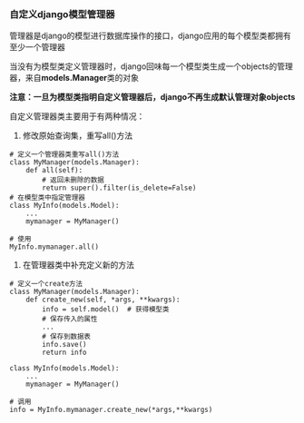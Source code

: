 ### 自定义django模型管理器

管理器是django的模型进行数据库操作的接口，django应用的每个模型类都拥有至少一个管理器

当没有为模型类定义管理器时，django回味每一个模型类生成一个objects的管理器，来自**models.Manager**类的对象

**注意：一旦为模型类指明自定义管理器后，django不再生成默认管理对象objects**

自定义管理器类主要用于有两种情况：

1. 修改原始查询集，重写all()方法

```
# 定义一个管理器类重写all()方法
class MyManager(models.Manager):
	def all(self):
		# 返回未删除的数据
		return super().filter(is_delete=False)
# 在模型类中指定管理器
class MyInfo(models.Model):
	...
	mymanager = MyManager()
	
# 使用
MyInfo.mymanager.all()
```

1. 在管理器类中补充定义新的方法

```
# 定义一个create方法
class MyManager(models.Manager):
	def create_new(self, *args, **kwargs):
		info = self.model()  # 获得模型类
		# 保存传入的属性
		...
		# 保存到数据表
		info.save()
		return info
		
class MyInfo(models.Model):
	...
	mymanager = MyManager()
	
# 调用
info = MyInfo.mymanager.create_new(*args,**kwargs)
```

